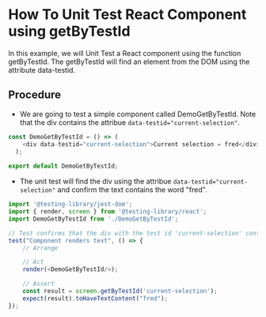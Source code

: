 # How To Unit Test React Component using getByTestId

In this example, we will Unit Test a React component using the function getByTestId. The getByTestId will find an element from the DOM using the attribute data-testid.

## Procedure

- We are going to test a simple component called DemoGetByTestId. Note that the div contains the attribue `data-testid="current-selection"`.

```js
const DemoGetByTestId = () => (
    <div data-testid="current-selection">Current selection = fred</div>
  );
  
export default DemoGetByTestId;
```

- The unit test will find the div using the attribue `data-testid="current-selection"` and confirm the text contains the word "fred".

```js
import '@testing-library/jest-dom';
import { render, screen } from '@testing-library/react';
import DemoGetByTestId from './DemoGetByTestId';

// Test confirms that the div with the test id 'current-selection' contains the test "fred"
test("Component renders text", () => {
    // Arrange

    // Act
    render(<DemoGetByTestId/>);

    // Assert
    const result = screen.getByTestId('current-selection');
    expect(result).toHaveTextContent("fred");
});
```
